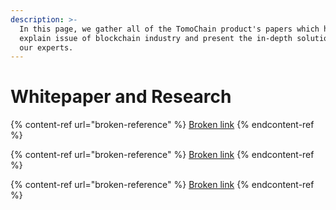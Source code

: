 ```yaml
---
description: >-
  In this page, we gather all of the TomoChain product's papers which help
  explain issue of blockchain industry and present the in-depth solution from
  our experts.
---
```


# Whitepaper and Research

{% content-ref url="broken-reference" %}
[Broken link](broken-reference)
{% endcontent-ref %}

{% content-ref url="broken-reference" %}
[Broken link](broken-reference)
{% endcontent-ref %}

{% content-ref url="broken-reference" %}
[Broken link](broken-reference)
{% endcontent-ref %}





